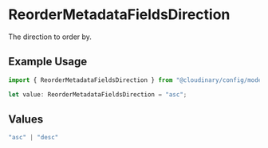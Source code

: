 # ReorderMetadataFieldsDirection

The direction to order by.

## Example Usage

```typescript
import { ReorderMetadataFieldsDirection } from "@cloudinary/config/models/operations";

let value: ReorderMetadataFieldsDirection = "asc";
```

## Values

```typescript
"asc" | "desc"
```
